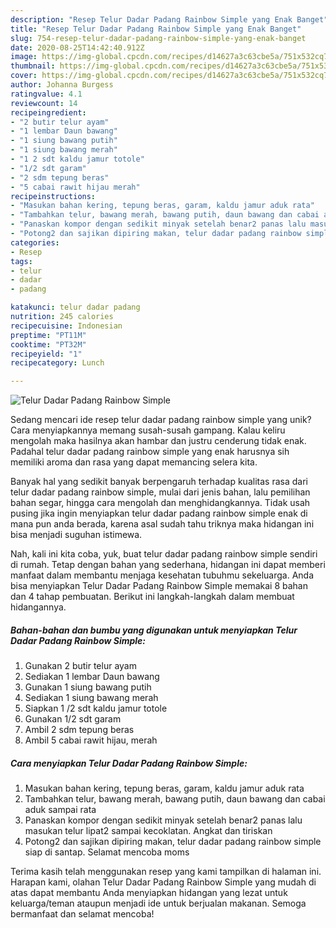 ```yaml
---
description: "Resep Telur Dadar Padang Rainbow Simple yang Enak Banget"
title: "Resep Telur Dadar Padang Rainbow Simple yang Enak Banget"
slug: 754-resep-telur-dadar-padang-rainbow-simple-yang-enak-banget
date: 2020-08-25T14:42:40.912Z
image: https://img-global.cpcdn.com/recipes/d14627a3c63cbe5a/751x532cq70/telur-dadar-padang-rainbow-simple-foto-resep-utama.jpg
thumbnail: https://img-global.cpcdn.com/recipes/d14627a3c63cbe5a/751x532cq70/telur-dadar-padang-rainbow-simple-foto-resep-utama.jpg
cover: https://img-global.cpcdn.com/recipes/d14627a3c63cbe5a/751x532cq70/telur-dadar-padang-rainbow-simple-foto-resep-utama.jpg
author: Johanna Burgess
ratingvalue: 4.1
reviewcount: 14
recipeingredient:
- "2 butir telur ayam"
- "1 lembar Daun bawang"
- "1 siung bawang putih"
- "1 siung bawang merah"
- "1 2 sdt kaldu jamur totole"
- "1/2 sdt garam"
- "2 sdm tepung beras"
- "5 cabai rawit hijau merah"
recipeinstructions:
- "Masukan bahan kering, tepung beras, garam, kaldu jamur aduk rata"
- "Tambahkan telur, bawang merah, bawang putih, daun bawang dan cabai aduk sampai rata"
- "Panaskan kompor dengan sedikit minyak setelah benar2 panas lalu masukan telur lipat2 sampai kecoklatan. Angkat dan tiriskan"
- "Potong2 dan sajikan dipiring makan, telur dadar padang rainbow simple siap di santap. Selamat mencoba moms"
categories:
- Resep
tags:
- telur
- dadar
- padang

katakunci: telur dadar padang 
nutrition: 245 calories
recipecuisine: Indonesian
preptime: "PT11M"
cooktime: "PT32M"
recipeyield: "1"
recipecategory: Lunch

---
```



![Telur Dadar Padang Rainbow Simple](https://img-global.cpcdn.com/recipes/d14627a3c63cbe5a/751x532cq70/telur-dadar-padang-rainbow-simple-foto-resep-utama.jpg)

Sedang mencari ide resep telur dadar padang rainbow simple yang unik? Cara menyiapkannya memang susah-susah gampang. Kalau keliru mengolah maka hasilnya akan hambar dan justru cenderung tidak enak. Padahal telur dadar padang rainbow simple yang enak harusnya sih memiliki aroma dan rasa yang dapat memancing selera kita.

Banyak hal yang sedikit banyak berpengaruh terhadap kualitas rasa dari telur dadar padang rainbow simple, mulai dari jenis bahan, lalu pemilihan bahan segar, hingga cara mengolah dan menghidangkannya. Tidak usah pusing jika ingin menyiapkan telur dadar padang rainbow simple enak di mana pun anda berada, karena asal sudah tahu triknya maka hidangan ini bisa menjadi suguhan istimewa.




Nah, kali ini kita coba, yuk, buat telur dadar padang rainbow simple sendiri di rumah. Tetap dengan bahan yang sederhana, hidangan ini dapat memberi manfaat dalam membantu menjaga kesehatan tubuhmu sekeluarga. Anda bisa menyiapkan Telur Dadar Padang Rainbow Simple memakai 8 bahan dan 4 tahap pembuatan. Berikut ini langkah-langkah dalam membuat hidangannya.

<!--inarticleads1-->

##### Bahan-bahan dan bumbu yang digunakan untuk menyiapkan Telur Dadar Padang Rainbow Simple:

1. Gunakan 2 butir telur ayam
1. Sediakan 1 lembar Daun bawang
1. Gunakan 1 siung bawang putih
1. Sediakan 1 siung bawang merah
1. Siapkan 1 /2 sdt kaldu jamur totole
1. Gunakan 1/2 sdt garam
1. Ambil 2 sdm tepung beras
1. Ambil 5 cabai rawit hijau, merah




<!--inarticleads2-->

##### Cara menyiapkan Telur Dadar Padang Rainbow Simple:

1. Masukan bahan kering, tepung beras, garam, kaldu jamur aduk rata
1. Tambahkan telur, bawang merah, bawang putih, daun bawang dan cabai aduk sampai rata
1. Panaskan kompor dengan sedikit minyak setelah benar2 panas lalu masukan telur lipat2 sampai kecoklatan. Angkat dan tiriskan
1. Potong2 dan sajikan dipiring makan, telur dadar padang rainbow simple siap di santap. Selamat mencoba moms




Terima kasih telah menggunakan resep yang kami tampilkan di halaman ini. Harapan kami, olahan Telur Dadar Padang Rainbow Simple yang mudah di atas dapat membantu Anda menyiapkan hidangan yang lezat untuk keluarga/teman ataupun menjadi ide untuk berjualan makanan. Semoga bermanfaat dan selamat mencoba!
